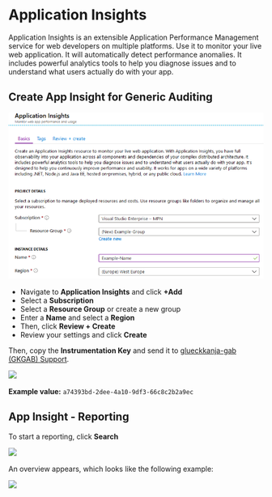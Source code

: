 # Application Insights

Application Insights is an extensible Application Performance Management service for web developers on multiple platforms. Use it to monitor your live web application. It will automatically detect performance anomalies. It includes powerful analytics tools to help you diagnose issues and to understand what users actually do with your app.

## Create App Insight for Generic Auditing

![](<../../.gitbook/assets/image (10).png>)

* Navigate to **Application Insights** and click **+Add**
* Select a **Subscription**
* Select a **Resource Group** or create a new group
* Enter a **Name** and select a **Region**
* Then, click **Review + Create**
* Review your settings and click **Create**

Then, copy the **Instrumentation Key** and send it to [glueckkanja-gab (GKGAB) Support](mailto:support@glueckkanja-gab.com).

![](<../../.gitbook/assets/image (20) (1).png>)

**Example value:** `a74393bd-2dee-4a10-9df3-66c8c2b2a9ec`

## App Insight - Reporting

To start a reporting, click **Search**

![](<../../.gitbook/assets/image (18) (1).png>)

An overview appears, which looks like the following example:

![](<../../.gitbook/assets/image (17) (1).png>)
